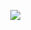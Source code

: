 <p align="center">
 <img src=https://cdn.discordapp.com/attachments/1299947176805400667/1373158044397211758/NagiReo.jpg?ex=68296495&is=68281315&hm=6fd240da65d09b774c21af618bd833cec35c2dd905b0c3c960116b6e0da1839d&>
